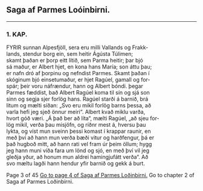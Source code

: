 ## Saga af Parmes Loóinbirni. 
----
### 1. KAP.
FYRIR sunnan Alpesfjöll, sera eru milli Vallands og Frakk-<br/>
lands, stendur borg ein, sem heitir Ágústa Túlimen; <br/>
skamt þaðan er þorp eitt lítið, sem Parma heitir; þar bjó <br/>
sá maður, er Albert hjet, en kona hans María; son áttu þau; <br/>
er nafn dró af þorpinu og nefndist Parmes. Skamt þaðan í <br/>
skóginum bjó einsetumaður, er hjet Ragúel, gamall og for-<br/> 
spár; þeir voru náfrændur, hann og Albert bóndi. þegar <br/>
Parmes fæddist, bað Albert Ragúel koma til sín og sjá son <br/>
sinn og segja sjer forlög hans. Ragúel starði á barnið, brá <br/>
litum og mælti síðan: „Svo eru mikil forlög barns þessa, að <br/>
varla hefi jeg sjeð önnur meiri“. Albert kvað miklu varða, <br/>
hvort góð væri. „Á það ber að líta“, mælti Ragúel, „að sjeu for- <br/>
lög mikil, verða þau misjöfn, og ríðnr mest á, hversu þau <br/>
lykta, og víst mun sveinn þessi komast í krappar raunir, en <br/>
með því að hann mun verða bæði vitur og harðfengur, þá er <br/>
það hugboð mitt, að hann rati vel fram úr þeim öllum; hygg <br/>
jeg hann muni víða fara um lönd og sjó, en með því vil jeg <br/>
gleðja yður, að honum mun aldrei hamingjufátt verða“. Að <br/>
svo mæltu lagði hann hendur yfir barnið og gekk á burt. 

Page 3 of 45
[Go to page 4 of Saga af Parmes Loðinbirni.](https://baekur-online.github.io/jon-bjarnason-online/saga-af-parmes-lodinbirni-page-04.html)
Go to chapter 2 of Saga af Parmes Loðinbirni.
